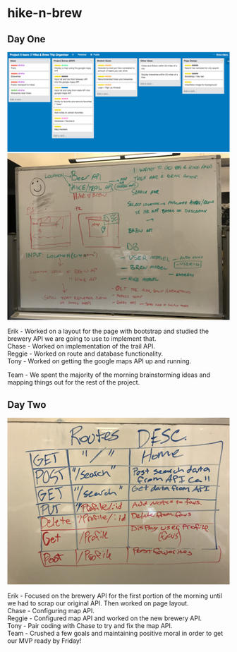 # hike-n-brew

## Day One
![Planning](TrelloDayOne.png)
![Planning](originalplanning.jpg)

Erik - Worked on a layout for the page with bootstrap and studied the brewery API we are going to use to implement that.
<br>
Chase - Worked on implementation of the trail API.
<br>
Reggie - Worked on route and database functionality.
<br>
Tony - Worked on getting the google maps API up and running.
<br>

Team - We spent the majority of the morning brainstorming ideas and mapping things out for the rest of the project.

## Day Two
![Routes](routing.jpg)

Erik - Focused on the brewery API for the first portion of the morning until we had to scrap our original API. Then worked on page layout.
<br>
Chase - Configuring map API.
<br>
Reggie - Configured map API and worked on the new brewery API.
<br>
Tony - Pair coding with Chase to try and fix the map API.
<br>
Team - Crushed a few goals and maintaining positive moral in order to get our MVP ready by Friday!
